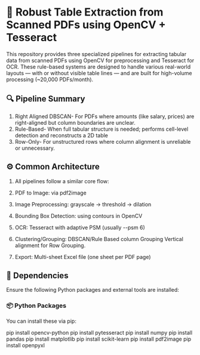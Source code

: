# 🧠 Robust Table Extraction from Scanned PDFs using OpenCV + Tesseract
This repository provides three specialized pipelines for extracting tabular data from scanned PDFs using OpenCV for preprocessing and Tesseract for OCR. These rule-based systems are designed to handle various real-world layouts — with or without visible table lines — and are built for high-volume processing (~20,000 PDFs/month).
## 🔍 Pipeline Summary
1. Right Aligned DBSCAN- For PDFs where amounts (like salary, prices) are right-aligned but column boundaries are unclear.
2. Rule-Based- When full tabular structure is needed; performs cell-level detection and reconstructs a 2D table
3. Row-Only- For unstructured rows where column alignment is unreliable or unnecessary.

## ⚙️ Common Architecture
1. All pipelines follow a similar core flow:

2. PDF to Image: via pdf2image

3. Image Preprocessing: grayscale → threshold → dilation

4. Bounding Box Detection: using contours in OpenCV

5. OCR: Tesseract with adaptive PSM (usually --psm 6)
6. Clustering/Grouping:
      DBSCAN/Rule Based column Grouping
      Vertical alignment for Row Grouping.
7. Export: Multi-sheet Excel file (one sheet per PDF page)

## 🧩 Dependencies
Ensure the following Python packages and external tools are installed:

### 📦 Python Packages
You can install these via pip:

pip install opencv-python
pip install pytesseract
pip install numpy
pip install pandas
pip install matplotlib
pip install scikit-learn
pip install pdf2image
pip install openpyxl

